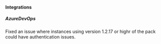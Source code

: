 
#### Integrations

##### AzureDevOps

Fixed an issue where instances using version 1.2.17 or highr of the pack could have authentication issues.
